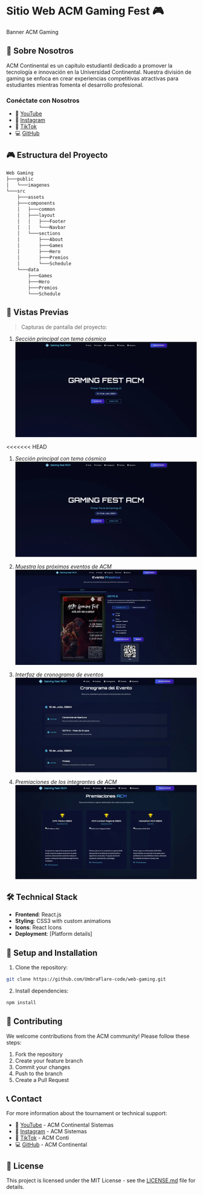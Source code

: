 # Sitio Web ACM Gaming Fest 🎮
Banner ACM Gaming

## 👥 Sobre Nosotros

ACM Continental es un capítulo estudiantil dedicado a promover la tecnología e innovación en la Universidad Continental. Nuestra división de gaming se enfoca en crear experiencias competitivas atractivas para estudiantes mientras fomenta el desarrollo profesional.

### Conéctate con Nosotros
- 🎥 [YouTube](https://youtube.com/@acmcontinental-sistemas)
- 📸 [Instagram](https://www.instagram.com/acmsistemas2)
- 🎵 [TikTok](https://www.tiktok.com/@acmconti)
- 💻 [GitHub](https://github.com/ACMContinental)

## 🎮 Estructura del Proyecto
```plaintext
Web Gaming
├───public
│   └───imagenes
└───src
    ├───assets
    ├───components
    │   ├───common
    │   ├───layout
    │   │   ├───Footer
    │   │   └───Navbar
    │   └───sections
    │       ├───About
    │       ├───Games
    │       ├───Hero
    │       ├───Premios
    │       └───Schedule
    └───data
        ├───Games
        ├───Hero
        ├───Premios
        └───Schedule
```

## 📸 Vistas Previas
> 
> Capturas de pantalla del proyecto:
> 
1. *Sección principal con tema cósmico*
![Hero Section](public/imagenes/hero.webp)

<<<<<<< HEAD
1. *Sección principal con tema cósmico*
![Hero Section](public/imagenes/hero.webp)

2. *Muestra los próximos eventos de ACM*
![Eventos ACM](public/imagenes/eventos.webp)

3. *Interfaz de cronograma de eventos*
![Cronograma](public/imagenes/cronograma.webp)

4. *Premiaciones de los integrantes de ACM*
![Premiaciones](public/imagenes/premiaciones.webp)
   
## 🛠 Technical Stack

- **Frontend**: React.js
- **Styling**: CSS3 with custom animations
- **Icons**: React Icons
- **Deployment**: [Platform details]

## 🔧 Setup and Installation

1. Clone the repository:
```bash
git clone https://github.com/UmbraFlare-code/web-gaming.git
```
2. Install dependencies:
```bash
npm install
```
## 🤝 Contributing
We welcome contributions from the ACM community! Please follow these steps:

1. Fork the repository
2. Create your feature branch
3. Commit your changes
4. Push to the branch
5. Create a Pull Request
## 📞 Contact
For more information about the tournament or technical support:

- 🎥 [YouTube](https://youtube.com/@acmcontinental-sistemas) - ACM Continental Sistemas
- 📸 [Instagram](https://www.instagram.com/acmsistemas2) - ACM Sistemas
- 🎵 [TikTok](https://www.tiktok.com/@acmconti) - ACM Conti
- 💻 [GitHub](https://github.com/ACMContinental) - ACM Continental

## 📄 License
This project is licensed under the MIT License - see the [LICENSE.md](LICENSE.md) file for details.
